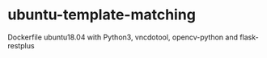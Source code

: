 # ubuntu-template-matching
Dockerfile ubuntu18.04 with Python3, vncdotool, opencv-python and flask-restplus
